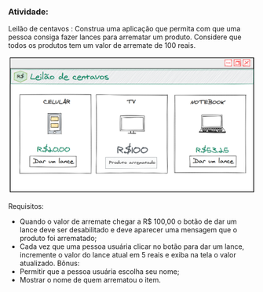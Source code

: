 ### Atividade:
<p>
Leilão de centavos : Construa uma aplicação que permita com que uma pessoa consiga fazer lances para arrematar um produto. Considere que todos os produtos tem um valor de arremate de 100 reais.
</p>

![Imagem](Imagens/Leilao-bb551df0a91684bcfd989c1562caa7b1.png)


Requisitos:
* Quando o valor de arremate chegar a R$ 100,00 o botão de dar um lance deve ser desabilitado e deve aparecer uma mensagem que o produto foi arrematado;
* Cada vez que uma pessoa usuária clicar no botão para dar um lance, incremente o valor do lance atual em 5 reais e exiba na tela o valor atualizado.
Bônus:
* Permitir que a pessoa usuária escolha seu nome;
* Mostrar o nome de quem arrematou o item.
